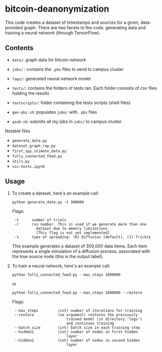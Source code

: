 # bitcoin-deanonymization


This code creates a dataset of timestamps and sources for a given,
data-provided graph. There are two facets to the code: generating
data and training a neural network (through TensorFlow).

## Contents
- `data/`: graph data for bitcoin network
- `jobs/` : contains the `.pbs` files to send to campus cluster
- `logs/`: generated neural network model
- `tests/`: contains the folders of tests ran. Each folder consists of csv files holding the results
- `testscripts/`: folder containing the tests scripts (shell files)

- `gen-pbs.sh`: populates `jobs/` with `.pbs` files
- `qsub.sh`: submits all my jobs in `jobs/` to campus cluster

Notable files
- `generate_data.py`
- `dataset_graph_rep.py`
- `first_spy_stimate_data.py`
- `fully_connected_feed.py`
- `utils.py`
- `vis-tests.ipynb`

## Usage
1. To create a dataset, here's an example call:

	`python generate_data.py -t 300000`

	Flags:

		-t		number of trials
		-r		run number. This is used if we generate more than one
				  dataset due to memory limitations
				  [This flag is not yet implemented]
		-s		type of spreading: (0) Diffusion (default), (1) Trickle

	This example generates a dataset of 300,000 data items. Each item represents a single simulation of a diffusion process, associated with the true source node (this is the output label).

2. To train a neural network, here's an example call:

	```
	python fully_connected_feed.py --max_steps 1000000
	```
	or
	```
	python fully_connected_feed.py --max_steps 1000000 --restore
	```

	Flags:

		--max_steps 		(int) number of iterations for training
		--restore			(no argument) restores the previously
								trained model (in directory 'logs')
								and continues training
		--batch_size		(int) batch size in each training step
		--hidden1			(int) number of nodes in first hidden
								layer
		--hidden2			(int) number of nodes in second hidden
								layer
